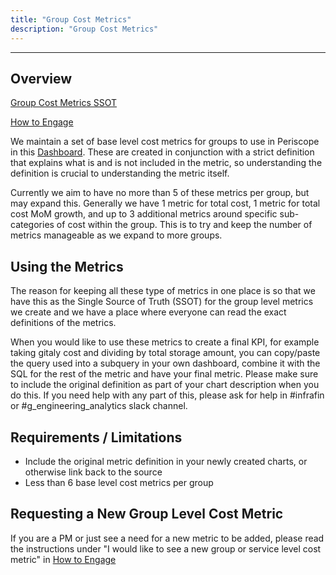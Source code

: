 ```yaml
---
title: "Group Cost Metrics"
description: "Group Cost Metrics"
---
```


---

## Overview

[Group Cost Metrics SSOT](https://app.periscopedata.com/app/gitlab/744908/Group-GCP-Cost-PI's)

[How to Engage](/handbook/engineering/infrastructure/cost-management/how-to-engage)

We maintain a set of base level cost metrics for groups to use in Periscope in this [Dashboard](https://app.periscopedata.com/app/gitlab/744908/Infrafin-Base-Cost-Metric-SSOT---Groups). These are created in conjunction with a strict definition that explains what is and is not included in the metric, so understanding the definition is crucial to understanding the metric itself.

Currently we aim to have no more than 5 of these metrics per group, but may expand this. Generally we have 1 metric for total cost, 1 metric for total cost MoM growth, and up to 3 additional metrics around specific sub-categories of cost within the group. This is to try and keep the number of metrics manageable as we expand to more groups.

## Using the Metrics

The reason for keeping all these type of metrics in one place is so that we have this as the Single Source of Truth (SSOT) for the group level metrics we create and we have a place where everyone can read the exact definitions of the metrics.

When you would like to use these metrics to create a final KPI, for example taking gitaly cost and dividing by total storage amount, you can copy/paste the query used into a subquery in your own dashboard, combine it with the SQL for the rest of the metric and have your final metric. Please make sure to include the original definition as part of your chart description when you do this. If you need help with any part of this, please ask for help in #infrafin or #g_engineering_analytics slack channel.

## Requirements / Limitations

- Include the original metric definition in your newly created charts, or otherwise link back to the source
- Less than 6 base level cost metrics per group

## Requesting a New Group Level Cost Metric

If you are a PM or just see a need for a new metric to be added, please read the instructions under "I would like to see a new group or service level cost metric" in [How to Engage](/handbook/engineering/infrastructure/cost-management/how-to-engage)
